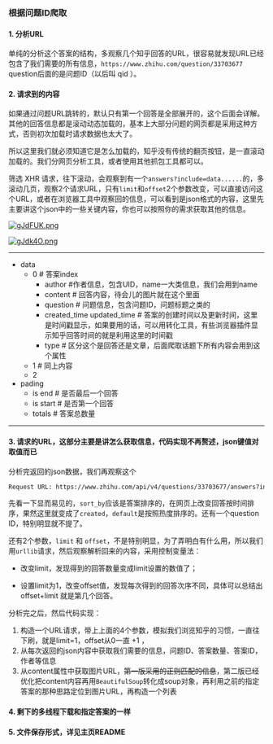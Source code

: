 ### 根据问题ID爬取

#### 1. 分析URL

单纯的分析这个答案的结构，多观察几个知乎回答的URL，很容易就发现URL已经包含了我们需要的所有信息，`https://www.zhihu.com/question/33703677` question后面的是问题ID（以后叫 qid ）。

#### 2. 请求到的内容

如果通过问题URL跳转的，默认只有第一个回答是全部展开的，这个后面会详解。其他的回答信息都是滚动动态加载的，基本上大部分问题的网页都是采用这种方式，否则初次加载时请求数据也太大了。

所以这里我们就必须知道它是怎么加载的，知乎没有传统的翻页按钮，是一直滚动加载的。我们分网页分析工具，或者使用其他抓包工具都可以。

筛选  XHR 请求，往下滚动，会观察到有一个`answers?include=data......`的，多滚动几页，观察2个请求URL，只有`limit`和`offset`2个参数改变，可以直接访问这个URL，或者在浏览器工具中观察回的信息，可以看到是json格式的内容，这里先主要讲这个json中的一些关键内容，你也可以按照你的需求获取其他的信息。

[![gJdFUK.png](https://z3.ax1x.com/2021/05/09/gJdFUK.png)](https://imgtu.com/i/gJdFUK)

[![gJdk4O.png](https://z3.ax1x.com/2021/05/09/gJdk4O.png)](https://imgtu.com/i/gJdk4O)

----

- data  
  - 0                         # 答案index
    - author        #作者信息，包含UID，name一大类信息，我们会用到name
    - content      # 回答内容，待会儿的图片就在这个里面
    - question    # 问题信息，包含问题ID，问题标题之类的
    - created_time  updated_time    # 答案的创建时间以及更新时间，这里是时间戳显示，如果要用的话，可以用转化工具，有些浏览器插件显示知乎回答时间的就是利用这里的时间戳
    - type             # 区分这个是回答还是文章，后面爬取话题下所有内容会用到这个属性
  - 1                         # 同上内容
  - 2
- pading
  - is end                 # 是否最后一个回答
  - is start                # 是否第一个回答
  - totals                  # 答案总数量

------------

#### 3. 请求的URL，这部分主要是讲怎么获取信息，代码实现不再赘述，json键值对取值而已

分析完返回的json数据，我们再观察这个

```html
Request URL: https://www.zhihu.com/api/v4/questions/33703677/answers?include=data%5B%2A%5D.is_normal%2Cadmin_closed_comment%2Creward_info%2Cis_collapsed%2Cannotation_action%2Cannotation_detail%2Ccollapse_reason%2Cis_sticky%2Ccollapsed_by%2Csuggest_edit%2Ccomment_count%2Ccan_comment%2Ccontent%2Ceditable_content%2Cattachment%2Cvoteup_count%2Creshipment_settings%2Ccomment_permission%2Ccreated_time%2Cupdated_time%2Creview_info%2Crelevant_info%2Cquestion%2Cexcerpt%2Cis_labeled%2Cpaid_info%2Cpaid_info_content%2Crelationship.is_authorized%2Cis_author%2Cvoting%2Cis_thanked%2Cis_nothelp%2Cis_recognized%3Bdata%5B%2A%5D.mark_infos%5B%2A%5D.url%3Bdata%5B%2A%5D.author.follower_count%2Cbadge%5B%2A%5D.topics%3Bdata%5B%2A%5D.settings.table_of_content.enabled&limit=5&offset=8&platform=desktop&sort_by=default
```

先看一下显而易见的，`sort_by`应该是答案排序的，在网页上改变回答按时间排序，果然这里就变成了`created`，`default`是按照热度排序的。还有一个question ID，特别明显就不提了。

还有2个参数，`limit` 和 `offset`，不是特别明显，为了弄明白有什么用，所以我们用`urllib`请求，然后观察解析回来的内容，采用控制变量法：

- 改变limit，发现得到的回答数量变成limit设置的数值了；

- 设置limit为1，改变offset值，发现每次得到的回答次序不同，具体可以总结出 offset+limit 就是第几个回答。

分析完之后，然后代码实现：

1. 构造一个URL请求，带上上面的4个参数，模拟我们浏览知乎的习惯，一直往下刷，就是limit=1，offset从0一直 +1 ，
2. 从每次返回的json内容中获取我们需要的信息，问题ID、答案数量、答案ID，作者等信息
3. 从content属性中获取图片URL，~~第一版采用的正则匹配的信息~~，第二版已经优化把content内容再用`BeautifulSoup`转化成soup对象，再利用之前的指定答案的那种思路定位到图片URL，再构造一个列表

#### 4. 剩下的多线程下载和指定答案的一样

#### 5. 文件保存形式，详见主页README